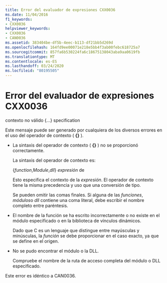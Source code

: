 ```yaml
---
title: Error del evaluador de expresiones CXX0036
ms.date: 11/04/2016
f1_keywords:
- CXX0036
helpviewer_keywords:
- CXX0036
- CAN0036
ms.assetid: 383404be-df5b-4eec-b113-df21bb5d269d
ms.openlocfilehash: 164fd9ee00071e218e5bb4f3ab00febc618725a7
ms.sourcegitcommit: 857fa6b530224fa6c18675138043aba9aa0619fb
ms.translationtype: MT
ms.contentlocale: es-ES
ms.lasthandoff: 03/24/2020
ms.locfileid: "80195505"
---
```

# <a name="expression-evaluator-error-cxx0036"></a>Error del evaluador de expresiones CXX0036

contexto no válido {...} specification

Este mensaje puede ser generado por cualquiera de los diversos errores en el uso del operador de contexto ( **{}** ).

- La sintaxis del operador de contexto ( **{}** ) no se proporcionó correctamente.

   La sintaxis del operador de contexto es:

     {*function*,*Module*,*dll*} *expresión* de

   Esto especifica el contexto de la *expresión*. El operador de contexto tiene la misma precedencia y uso que una conversión de tipo.

   Se pueden omitir las comas finales. Si alguna de las *funciones*, *módulos*o *dll* contiene una coma literal, debe escribir el nombre completo entre paréntesis.

- El nombre de la función se ha escrito incorrectamente o no existe en el módulo especificado o en la biblioteca de vínculos dinámicos.

   Dado que C es un lenguaje que distingue entre mayúsculas y minúsculas, la *función* se debe proporcionar en el caso exacto, ya que se define en el origen.

- No se pudo encontrar el módulo o la DLL.

   Compruebe el nombre de la ruta de acceso completa del módulo o DLL especificado.

Este error es idéntico a CAN0036.
